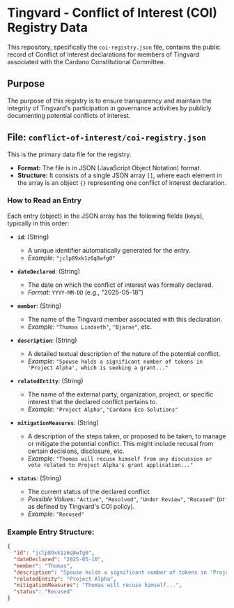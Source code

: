 # Tingvard - Conflict of Interest (COI) Registry Data

This repository, specifically the `coi-registry.json` file, contains the public record of Conflict of Interest declarations for members of Tingvard associated with the Cardano Constitutional Committee.

## Purpose

The purpose of this registry is to ensure transparency and maintain the integrity of Tingvard's participation in governance activities by publicly documenting potential conflicts of interest.

## File: `conflict-of-interest/coi-registry.json`

This is the primary data file for the registry.

* **Format:** The file is in JSON (JavaScript Object Notation) format.
* **Structure:** It consists of a single JSON array `[]`, where each element in the array is an object `{}` representing one conflict of interest declaration.

### How to Read an Entry

Each entry (object) in the JSON array has the following fields (keys), typically in this order:

* **`id`**: (String)
    * A unique identifier automatically generated for the entry.
    * *Example:* `"jclp89xk1z6q8wfg0"`

* **`dateDeclared`**: (String)
    * The date on which the conflict of interest was formally declared.
    * *Format:* `YYYY-MM-DD` (e.g., "2025-05-18")

* **`member`**: (String)
    * The name of the Tingvard member associated with this declaration.
    * *Example:* `"Thomas Lindseth"`, `"Bjarne"`, etc.

* **`description`**: (String)
    * A detailed textual description of the nature of the potential conflict.
    * *Example:* `"Spouse holds a significant number of tokens in 'Project Alpha', which is seeking a grant..."`

* **`relatedEntity`**: (String)
    * The name of the external party, organization, project, or specific interest that the declared conflict pertains to.
    * *Example:* `"Project Alpha"`, `"Cardano Eco Solutions"`

* **`mitigationMeasures`**: (String)
    * A description of the steps taken, or proposed to be taken, to manage or mitigate the potential conflict. This might include recusal from certain decisions, disclosure, etc.
    * *Example:* `"Thomas will recuse himself from any discussion or vote related to Project Alpha's grant application..."`

* **`status`**: (String)
    * The current status of the declared conflict.
    * *Possible Values:* `"Active"`, `"Resolved"`, `"Under Review"`, `"Recused"` (or as defined by Tingvard's COI policy).
    * *Example:* `"Recused"`

### Example Entry Structure:

```json
{
  "id": "jclp89xk1z6q8wfg0",
  "dateDeclared": "2025-05-10",
  "member": "Thomas",
  "description": "Spouse holds a significant number of tokens in 'Project Alpha'...",
  "relatedEntity": "Project Alpha",
  "mitigationMeasures": "Thomas will recuse himself...",
  "status": "Recused"
}

